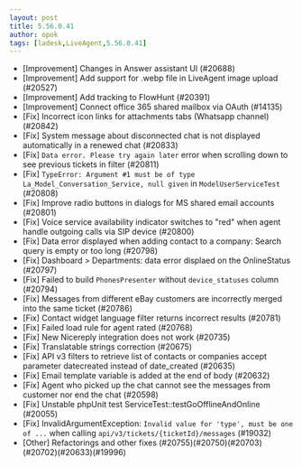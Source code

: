 ```yaml
---
layout: post
title: 5.56.0.41
author: opok
tags: [ladesk,LiveAgent,5.56.0.41]
---
```

- [Improvement] Changes in Answer assistant UI (#20688)
- [Improvement] Add support for .webp file in LiveAgent image upload (#20527)
- [Improvement] Add tracking to FlowHunt (#20391)
- [Improvement] Connect office 365 shared mailbox via OAuth (#14135)
- [Fix] Incorrect icon links for attachments tabs (Whatsapp channel) (#20842)
- [Fix] System message about disconnected chat is not displayed automatically in a renewed chat (#20833)
- [Fix] `Data error. Please try again later` error when scrolling down to see previous tickets in filter (#20811)
- [Fix] `TypeError: Argument #1 must be of type La_Model_Conversation_Service, null given`  in `ModelUserServiceTest` (#20808)
- [Fix] Improve radio buttons in dialogs for MS shared email accounts (#20801)
- [Fix] Voice service availability indicator switches to "red" when agent handle outgoing calls via SIP device (#20800)
- [Fix] Data error displayed when adding contact to a company: Search query is empty or too long (#20798)
- [Fix] Dashboard > Departments: data error displaed on the OnlineStatus (#20797)
- [Fix] Failed to build `PhonesPresenter` without `device_statuses` column (#20794)
- [Fix] Messages from different eBay customers are incorrectly merged into the same ticket (#20786)
- [Fix] Contact widget language filter returns incorrect results (#20781)
- [Fix] Failed load rule for agent rated (#20768)
- [Fix] New Nicereply integration does not work (#20735)
- [Fix] Translatable strings correction (#20675)
- [Fix] API v3 filters to retrieve list of contacts or companies accept parameter datecreated instead of date_created (#20635)
- [Fix] Email template variable is added at the end of body (#20632)
- [Fix] Agent who picked up the chat cannot see the messages from customer nor end the chat (#20598)
- [Fix] Unstable phpUnit test ServiceTest::testGoOfflineAndOnline (#20055)
- [Fix] InvalidArgumentException: `Invalid value for 'type', must be one of ...` when calling `api/v3/tickets/{ticketId}/messages` (#19032)
- [Other] Refactorings and other fixes (#20755)(#20750)(#20703)(#20702)(#20633)(#19996)